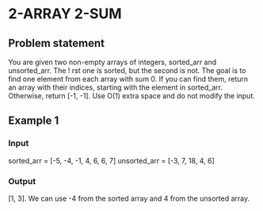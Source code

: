 # 2-ARRAY 2-SUM    

## Problem statement

You are given two non-empty arrays of integers, sorted_arr and unsorted_arr. The ! rst one is sorted, but
the second is not. The goal is to find one element from each array with sum 0. If you can find them, return an
array with their indices, starting with the element in sorted_arr. Otherwise, return [-1, -1]. Use O(1)
extra space and do not modify the input.

## Example 1

### Input

sorted_arr = [-5, -4, -1, 4, 6, 6, 7]
unsorted_arr = [-3, 7, 18, 4, 6]

### Output

[1, 3]. 
We can use -4 from the sorted array and 4 from the
unsorted array.
